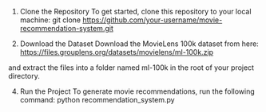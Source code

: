 
1. Clone the Repository
To get started, clone this repository to your local machine:
git clone https://github.com/your-username/movie-recommendation-system.git

2. Download the Dataset
Download the MovieLens 100k dataset from here:
https://files.grouplens.org/datasets/movielens/ml-100k.zip

and extract the files into a folder named ml-100k in the root of your project directory.

4. Run the Project
To generate movie recommendations, run the following command:
python recommendation_system.py
